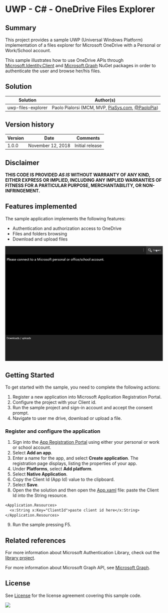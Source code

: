 # UWP - C# - OneDrive Files Explorer

## Summary
This project provides a sample UWP (Universal Windows Platform) implementation of a files explorer for Microsoft OneDrive with a Personal or Work/School account.

This sample illustrates how to use OneDrive APIs through [Microsoft.Identity.Client](https://www.nuget.org/packages/Microsoft.Identity.Client) and [Microsoft.Graph](https://www.nuget.org/packages/Microsoft.Graph) NuGet packages in order to authenticate the user and browse her/his files.

## Solution

Solution|Author(s)
--------|---------
uwp-files-explorer|Paolo Pialorsi (MCM, MVP, [PiaSys.com](https://piasys.com), [@PaoloPia](https://twitter.com/PaoloPia))

## Version history

Version|Date|Comments
-------|----|--------
1.0.0|November 12, 2018|Initial release

## Disclaimer

**THIS CODE IS PROVIDED *AS IS* WITHOUT WARRANTY OF ANY KIND, EITHER EXPRESS OR IMPLIED, INCLUDING ANY IMPLIED WARRANTIES OF FITNESS FOR A PARTICULAR PURPOSE, MERCHANTABILITY, OR NON-INFRINGEMENT.**

## Features implemented
The sample application implements the following features:
- Authentication and authorization access to OneDrive
- Files and folders browsing
- Download and upload files

![OneDrive Files Explorer Demo](./assets/demo.gif)

## Getting Started

To get started with the sample, you need to complete the following actions:

1. Register a new application into Microsoft Application Registration Portal.
2. Configure the project with your Client id.
3. Run the sample project and sign-in account and accept the consent prompt.
4. Navigate to user me drive, download or upload a file.

### Register and configure the application

1. Sign into the [App Registration Portal](https://apps.dev.microsoft.com/) using either your personal or work or school account.  
2. Select **Add an app**.  
3. Enter a name for the app, and select **Create application**. The registration page displays, listing the properties of your app.  
4. Under **Platforms**, select **Add platform**.  
5. Select **Native Application**.  
6. Copy the Client Id (App Id) value to the clipboard.
7. Select **Save**.  
8. Open the the solution and then open the [App.xaml](FilesExplorer/App.xaml) file: paste the Client Id into the String resource.
```
<Application.Resources>
  <x:String x:Key="ClientId">paste client id here</x:String>
</Application.Resources>
```
9. Run the sample pressing F5.

## Related references

For more information about Microsoft Authentication Library, check out the [library project](https://github.com/AzureAD/microsoft-authentication-library-for-dotnet).

For more information about Microsoft Graph API, see [Microsoft Graph](https://graph.microsoft.com).

## License

See [License](LICENSE.txt) for the license agreement covering this sample code.

<img src="https://telemetry.sharepointpnp.com/onedrive-community-samples/samples/uwp-files-explorer" />